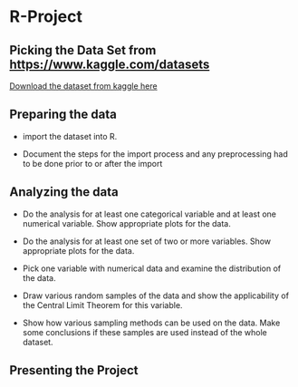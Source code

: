 # R-Project

## Picking the Data Set from https://www.kaggle.com/datasets 

[Download the dataset from kaggle here](https://www.kaggle.com/spscientist/students-performance-in-exams)

## Preparing the data

- import the dataset into R.

- Document the steps for the import process and any preprocessing had to be done prior to or after the import

## Analyzing the data
- Do the analysis for at least one categorical variable and at least one numerical variable. Show appropriate plots for the data. 

- Do the analysis for at least one set of two or more variables. Show appropriate plots for the data. 

- Pick one variable with numerical data and examine the distribution of the data. 

- Draw various random samples of the data and show the applicability of the Central Limit Theorem for this variable. 

- Show how various sampling methods can be used on the data. Make some conclusions if these samples are used instead of the whole dataset. 

## Presenting the Project








